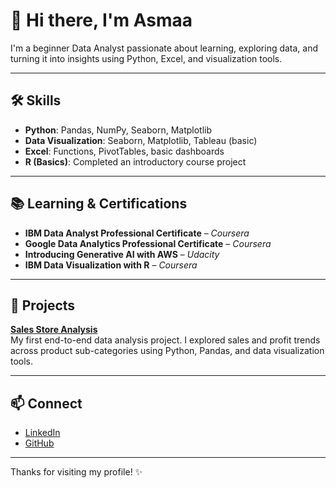 # 👋 Hi there, I'm Asmaa

I'm a beginner Data Analyst passionate about learning, exploring data, and turning it into insights using Python, Excel, and visualization tools.

---

## 🛠️ Skills

- **Python**: Pandas, NumPy, Seaborn, Matplotlib  
- **Data Visualization**: Seaborn, Matplotlib, Tableau (basic)  
- **Excel**: Functions, PivotTables, basic dashboards  
- **R (Basics)**: Completed an introductory course project  

---

## 📚 Learning & Certifications

- **IBM Data Analyst Professional Certificate** – *Coursera*  
- **Google Data Analytics Professional Certificate** – *Coursera*  
- **Introducing Generative AI with AWS** – *Udacity*  
- **IBM Data Visualization with R** – *Coursera*  

---

## 📂 Projects

 **[Sales Store Analysis](https://github.com/byasmaa/Sales-Store-Analysis)**  
  My first end-to-end data analysis project. I explored sales and profit trends across product sub-categories using Python, Pandas, and data visualization tools.

---

## 📫 Connect

- [LinkedIn](https://www.linkedin.com/in/asmaa-alreshi/)
- [GitHub](https://github.com/byasmaa)


---

Thanks for visiting my profile! ✨


